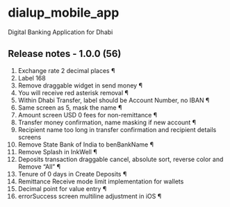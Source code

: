 # dialup_mobile_app

Digital Banking Application for Dhabi

## Release notes - 1.0.0 (56)

1. Exchange rate 2 decimal places ¶
2. Label 168
3. Remove draggable widget in send money ¶
4. You will receive red asterisk removal ¶
5. Within Dhabi Transfer, label should be Account Number, no IBAN ¶
6. Same screen as 5, mask the name ¶
7. Amount screen USD 0 fees for non-remittance ¶
8. Transfer money confirmation, name masking if new account ¶
9. Recipient name too long in transfer confirmation and recipient details screens
10. Remove State Bank of India to benBankName ¶
11. Remove Splash in InkWell ¶
12. Deposits transaction draggable cancel, absolute sort, reverse color and Remove “All” ¶
13. Tenure of 0 days in Create Deposits ¶
14. Remittance Receive mode limit implementation for wallets
15. Decimal point for value entry ¶
16. errorSuccess screen multiline adjustment in iOS ¶
